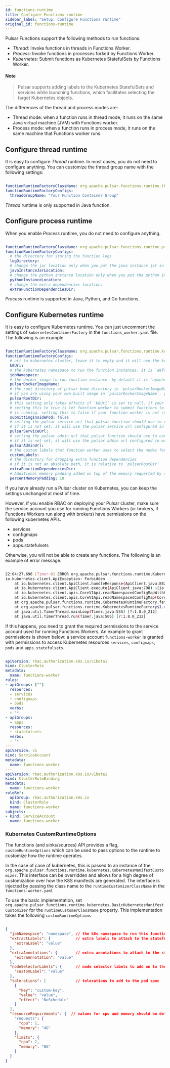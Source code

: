 ```yaml
---
id: functions-runtime
title: Configure Functions runtime
sidebar_label: "Setup: Configure Functions runtime"
original_id: functions-runtime
---
```


Pulsar Functions support the following methods to run functions.

- *Thread*: Invoke functions in threads in Functions Worker.
- *Process*: Invoke functions in processes forked by Functions Worker.
- *Kubernetes*: Submit functions as Kubernetes StatefulSets by Functions Worker.

#### Note
> Pulsar supports adding labels to the Kubernetes StatefulSets and services while launching functions, which facilitates selecting the target Kubernetes objects.

The differences of the thread and process modes are:
- Thread mode: when a function runs in thread mode, it runs on the same Java virtual machine (JVM) with Functions worker.
- Process mode: when a function runs in process mode, it runs on the same machine that Functions worker runs.

## Configure thread runtime
It is easy to configure *Thread* runtime. In most cases, you do not need to configure anything. You can customize the thread group name with the following settings:

```yaml

functionRuntimeFactoryClassName: org.apache.pulsar.functions.runtime.thread.ThreadRuntimeFactory
functionRuntimeFactoryConfigs:
  threadGroupName: "Your Function Container Group"

```

*Thread* runtime is only supported in Java function.

## Configure process runtime
When you enable *Process* runtime, you do not need to configure anything.

```yaml

functionRuntimeFactoryClassName: org.apache.pulsar.functions.runtime.process.ProcessRuntimeFactory
functionRuntimeFactoryConfigs:
  # the directory for storing the function logs
  logDirectory:
  # change the jar location only when you put the java instance jar in a different location
  javaInstanceJarLocation:
  # change the python instance location only when you put the python instance jar in a different location
  pythonInstanceLocation:
  # change the extra dependencies location:
  extraFunctionDependenciesDir:

```

*Process* runtime is supported in Java, Python, and Go functions.

## Configure Kubernetes runtime

It is easy to configure Kubernetes runtime. You can just uncomment the settings of `kubernetesContainerFactory` in the `functions_worker.yaml` file. The following is an example.

```yaml

functionRuntimeFactoryClassName: org.apache.pulsar.functions.runtime.kubernetes.KubernetesRuntimeFactory
functionRuntimeFactoryConfigs:
  # uri to kubernetes cluster, leave it to empty and it will use the kubernetes settings in function worker
  k8Uri:
  # the kubernetes namespace to run the function instances. it is `default`, if this setting is left to be empty
  jobNamespace:
  # the docker image to run function instance. by default it is `apachepulsar/pulsar`
  pulsarDockerImageName:
  # the root directory of pulsar home directory in `pulsarDockerImageName`. by default it is `/pulsar`.
  # if you are using your own built image in `pulsarDockerImageName`, you need to set this setting accordingly
  pulsarRootDir:
  # this setting only takes effects if `k8Uri` is set to null. if your function worker is running as a k8 pod,
  # setting this to true is let function worker to submit functions to the same k8s cluster as function worker
  # is running. setting this to false if your function worker is not running as a k8 pod.
  submittingInsidePod: false
  # setting the pulsar service url that pulsar function should use to connect to pulsar
  # if it is not set, it will use the pulsar service url configured in worker service
  pulsarServiceUrl:
  # setting the pulsar admin url that pulsar function should use to connect to pulsar
  # if it is not set, it will use the pulsar admin url configured in worker service
  pulsarAdminUrl:
  # the custom labels that function worker uses to select the nodes for pods
  customLabels:
  # the directory for dropping extra function dependencies
  # if it is not an absolute path, it is relative to `pulsarRootDir`
  extraFunctionDependenciesDir:
  # Additional memory padding added on top of the memory requested by the function per on a per instance basis
  percentMemoryPadding: 10

```

If you have already run a Pulsar cluster on Kubernetes, you can keep the settings unchanged at most of time.

However, if you enable RBAC on deploying your Pulsar cluster, make sure the service account you use for
running Functions Workers (or brokers, if Functions Workers run along with brokers) have permissions on the following
kubernetes APIs.

- services
- configmaps
- pods
- apps.statefulsets

Otherwise, you will not be able to create any functions. The following is an example of error message.

```bash

22:04:27.696 [Timer-0] ERROR org.apache.pulsar.functions.runtime.KubernetesRuntimeFactory - Error while trying to fetch configmap example-pulsar-4qvmb5gur3c6fc9dih0x1xn8b-function-worker-config at namespace pulsar
io.kubernetes.client.ApiException: Forbidden
	at io.kubernetes.client.ApiClient.handleResponse(ApiClient.java:882) ~[io.kubernetes-client-java-2.0.0.jar:?]
	at io.kubernetes.client.ApiClient.execute(ApiClient.java:798) ~[io.kubernetes-client-java-2.0.0.jar:?]
	at io.kubernetes.client.apis.CoreV1Api.readNamespacedConfigMapWithHttpInfo(CoreV1Api.java:23673) ~[io.kubernetes-client-java-api-2.0.0.jar:?]
	at io.kubernetes.client.apis.CoreV1Api.readNamespacedConfigMap(CoreV1Api.java:23655) ~[io.kubernetes-client-java-api-2.0.0.jar:?]
	at org.apache.pulsar.functions.runtime.KubernetesRuntimeFactory.fetchConfigMap(KubernetesRuntimeFactory.java:284) [org.apache.pulsar-pulsar-functions-runtime-2.4.0-42c3bf949.jar:2.4.0-42c3bf949]
	at org.apache.pulsar.functions.runtime.KubernetesRuntimeFactory$1.run(KubernetesRuntimeFactory.java:275) [org.apache.pulsar-pulsar-functions-runtime-2.4.0-42c3bf949.jar:2.4.0-42c3bf949]
	at java.util.TimerThread.mainLoop(Timer.java:555) [?:1.8.0_212]
	at java.util.TimerThread.run(Timer.java:505) [?:1.8.0_212]

```

If this happens, you need to grant the required permissions to the service account used for running Functions Workers. An example to grant permissions is shown below: a service account `functions-worker` is granted with permissions to access Kubernetes resources `services`, `configmaps`, `pods` and `apps.statefulsets`.

```yaml

apiVersion: rbac.authorization.k8s.io/v1beta1
kind: ClusterRole
metadata:
  name: functions-worker
rules:
- apiGroups: [""]
  resources:
  - services
  - configmaps
  - pods
  verbs:
  - '*'
- apiGroups:
  - apps
  resources:
  - statefulsets
  verbs:
  - '*'
---
apiVersion: v1
kind: ServiceAccount
metadata:
  name: functions-worker
---
apiVersion: rbac.authorization.k8s.io/v1beta1
kind: ClusterRoleBinding
metadata:
  name: functions-worker
roleRef:
  apiGroup: rbac.authorization.k8s.io
  kind: ClusterRole
  name: functions-worker
subjects:
- kind: ServiceAccount
  name: functions-worker

```

### Kubernetes CustomRuntimeOptions

The functions (and sinks/sources) API provides a flag, `customRuntimeOptions` which can be used to pass options to the runtime to customize how the runtime operates.

In the case of case of kubernetes, this is passed to an instance of the `org.apache.pulsar.functions.runtime.kubernetes.KubernetesManifestCustomizer`. This interface can be overridden
and allows for a high degree of customization over how the K8S manifests are generated. The interface is injected by passing the class name to the `runtimeCustomizerClassName` in the `functions-worker.yaml`

To use the basic implementation, set `org.apache.pulsar.functions.runtime.kubernetes.BasicKubernetesManifestCustomizer`
for the `runtimeCustomerClassName` property. This implementation takes the following `customRuntimeOptions`

```Json

{
  "jobNamespace": "namespace", // the k8s namespace to run this function in
  "extractLabels": {           // extra labels to attach to the statefulSet, service, and pods
    "extraLabel": "value"
  },
  "extraAnnotations": {        // extra annotations to attach to the statefulSet, service, and pods
    "extraAnnotation": "value"
  },
  "nodeSelectorLabels": {      // node selector labels to add on to the pod spec
    "customLabel": "value"
  },
  "tolerations": [             // tolerations to add to the pod spec
    {
      "key": "custom-key",
      "value": "value",
      "effect": "NoSchedule"
    }
  ],
  "resourceRequirements": {  // values for cpu and memory should be defined as described here: https://kubernetes.io/docs/concepts/configuration/manage-compute-resources-container
    "requests": {
      "cpu": 1,
      "memory": "4G"
    },
    "limits": {
      "cpu": 2,
      "memory": "8G"
    }
  }
}

```

